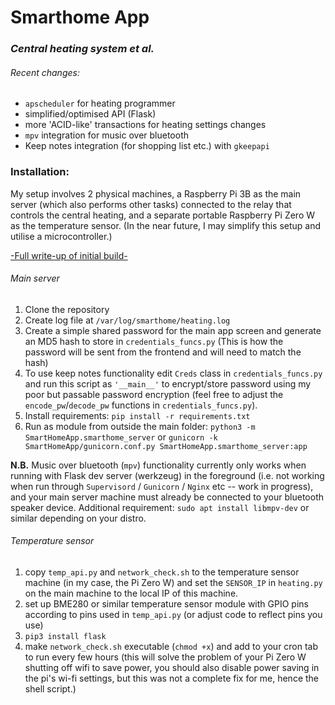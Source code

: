 # Smarthome App
### _Central heating system et al._

###### Recent changes:

- `apscheduler` for heating programmer
- simplified/optimised API (Flask)
- more 'ACID-like' transactions for heating settings changes
- `mpv` integration for music over bluetooth
- Keep notes integration (for shopping list etc.) with `gkeepapi`

### Installation:

My setup involves 2 physical machines, a Raspberry Pi 3B as the main server (which also performs other tasks) connected to the relay that controls the central heating, and a separate portable Raspberry Pi Zero W as the temperature sensor. (In the near future, I may simplify this setup and utilise a microcontroller.) 

[-Full write-up of initial build-](https://python.plainenglish.io/building-a-smart-central-heating-system-with-a-raspberry-pi-and-python-403c6ea0fd7e)

###### Main server
1. Clone the repository
2. Create log file at `/var/log/smarthome/heating.log`
3. Create a simple shared password for the main app screen and generate an MD5 hash to store in `credentials_funcs.py` (This is how the password will be sent from the frontend and will need to match the hash)
4. To use keep notes functionality edit `Creds` class in `credentials_funcs.py` and run this script as `'__main__'` to encrypt/store password using my poor but passable password encryption (feel free to adjust the `encode_pw`/`decode_pw` functions in `credentials_funcs.py`).
5. Install requirements: `pip install -r requirements.txt`
6. Run as module from outside the main folder: `python3 -m SmartHomeApp.smarthome_server` or `gunicorn -k SmartHomeApp/gunicorn.conf.py SmartHomeApp.smarthome_server:app`

__N.B.__ Music over bluetooth (`mpv`) functionality currently only works when running with Flask dev server (werkzeug) in the foreground (i.e. not working when run through `Supervisord` / `Gunicorn` / `Nginx` etc -- work in progress), and your main server machine must already be connected to your bluetooth speaker device.
Additional requirement: `sudo apt install libmpv-dev` or similar depending on your distro.

###### Temperature sensor
1. copy `temp_api.py` and `network_check.sh` to the temperature sensor machine (in my case, the Pi Zero W) and set the `SENSOR_IP` in `heating.py` on the main machine to the local IP of this machine.
2. set up BME280 or similar temperature sensor module with GPIO pins according to pins used in `temp_api.py` (or adjust code to reflect pins you use)
3. `pip3 install flask`
4. make `network_check.sh` executable (`chmod +x`) and add to your cron tab to run every few hours (this will solve the problem of your Pi Zero W shutting off wifi to save power, you should also disable power saving in the pi's wi-fi settings, but this was not a complete fix for me, hence the shell script.)
